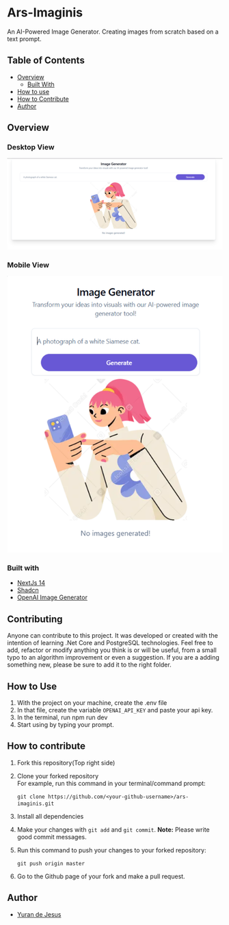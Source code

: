 # Ars-Imaginis
An AI-Powered Image Generator. Creating images from scratch based on a text prompt.

## Table of Contents

- [Overview](#overview)
  - [Built With](#built-with)
- [How to use](#how-to-use)
- [How to Contribute](#how-to-contribute)
- [Author](#author)

## Overview

### Desktop View
![Desktop-View](https://github.com/d3Jesus/ars-imaginis/blob/master/public/overview/DesktopView.png)

### Mobile View
![Mobile-View](https://github.com/d3Jesus/ars-imaginis/blob/master/public/overview/MobileView.png)

### Built with

* [NextJs 14](https://nextjs.org/docs)
* [Shadcn](https://ui.shadcn.com/docs)
* [OpenAI Image Generator](https://platform.openai.com/docs/guides/images/introduction)

## Contributing
Anyone can contribute to this project. It was developed or created with the intention of learning .Net Core and PostgreSQL technologies. Feel free to add, refactor or modify anything you think is or will be useful, from a small typo to an algorithm improvement or even a suggestion. If you are a adding something new, please be sure to add it to the right folder.

## How to Use
1. With the project on your machine, create the .env file
2. In that file, create the variable `OPENAI_API_KEY` and paste your api key.
3. In the terminal, run npm run dev
4. Start using by typing your prompt.

## How to contribute
1. Fork this repository(Top right side)
2. Clone your forked repository
   <br />For example, run this command in your terminal/command prompt:
   ```
   git clone https://github.com/<your-github-username>/ars-imaginis.git
   ```
   
3. Install all dependencies
4. Make your changes with `git add` and `git commit`. **Note:** Please write good commit messages.
5. Run this command to push your changes to your forked repository:
   ```
   git push origin master
   ```
6. Go to the Github page of your fork and make a pull request.

## Author
- [Yuran de Jesus](https://github.com/d3Jesus)

